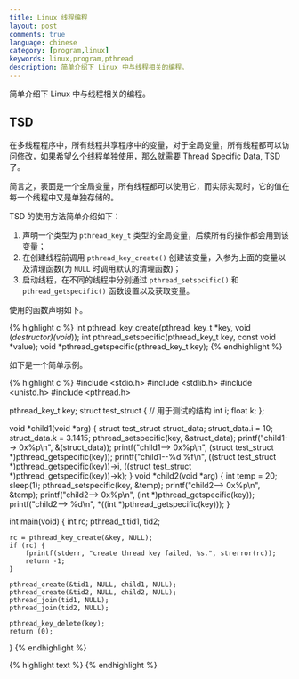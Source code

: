 ```yaml
---
title: Linux 线程编程
layout: post
comments: true
language: chinese
category: [program,linux]
keywords: linux,program,pthread
description: 简单介绍下 Linux 中与线程相关的编程。
---
```


简单介绍下 Linux 中与线程相关的编程。

<!-- more -->

## TSD

在多线程程序中，所有线程共享程序中的变量，对于全局变量，所有线程都可以访问修改，如果希望么个线程单独使用，那么就需要 Thread Specific Data, TSD 了。

简言之，表面是一个全局变量，所有线程都可以使用它，而实际实现时，它的值在每一个线程中又是单独存储的。

TSD 的使用方法简单介绍如下：

1. 声明一个类型为 `pthread_key_t` 类型的全局变量，后续所有的操作都会用到该变量；
2. 在创建线程前调用 `pthread_key_create()` 创建该变量，入参为上面的变量以及清理函数(为 `NULL` 时调用默认的清理函数)；
3. 启动线程，在不同的线程中分别通过 `pthread_setspcific()` 和 `pthread_getspecific()` 函数设置以及获取变量。

使用的函数声明如下。

{% highlight c %}
int pthread_key_create(pthread_key_t *key, void (*destructor)(void*));
int pthread_setspecific(pthread_key_t key, const void *value);
void *pthread_getspecific(pthread_key_t key);
{% endhighlight %}

如下是一个简单示例。

{% highlight c %}
#include <stdio.h>
#include <stdlib.h>
#include <unistd.h>
#include <pthread.h>

pthread_key_t key;
struct test_struct { // 用于测试的结构
    int i;
    float k;
};

void *child1(void *arg)
{
	struct test_struct struct_data;
	struct_data.i = 10;
	struct_data.k = 3.1415;
	pthread_setspecific(key, &struct_data);
	printf("child1--> 0x%p\n", &(struct_data));
	printf("child1--> 0x%p\n", (struct test_struct *)pthread_getspecific(key));
	printf("child1--%d %f\n", ((struct test_struct *)pthread_getspecific(key))->i,
		((struct test_struct *)pthread_getspecific(key))->k);
}
void *child2(void *arg)
{
	int temp = 20;
	sleep(1);
	pthread_setspecific(key, &temp);
	printf("child2--> 0x%p\n", &temp);
	printf("child2--> 0x%p\n", (int *)pthread_getspecific(key));
	printf("child2--> %d\n", *((int *)pthread_getspecific(key)));
}

int main(void)
{
	int rc;
	pthread_t tid1, tid2;

	rc = pthread_key_create(&key, NULL);
	if (rc) {
		fprintf(stderr, "create thread key failed, %s.", strerror(rc));
		return -1;
	}

	pthread_create(&tid1, NULL, child1, NULL);
	pthread_create(&tid2, NULL, child2, NULL);
	pthread_join(tid1, NULL);
	pthread_join(tid2, NULL);

	pthread_key_delete(key);
	return (0);
}
{% endhighlight %}


{% highlight text %}
{% endhighlight %}
